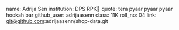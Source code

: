 name: Adrija Sen
institution:  DPS RPK🚩 
quote: tera pyaar pyaar pyaar hookah bar
github_user: adrijaasenn
class: 11K
roll_no: 04
link: git@github.com:adrijaasenn/shop-data.git
